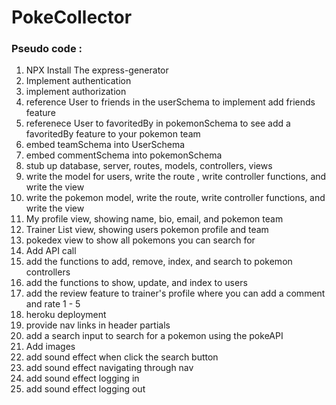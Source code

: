 # PokeCollector

 ### Pseudo code :
1.  NPX Install The express-generator
2.  Implement authentication
3.  implement authorization
4.  reference User to friends in the userSchema to implement add friends feature
5.  referenece User to favoritedBy in pokemonSchema to see add a favoritedBy feature to your pokemon team
6.  embed teamSchema into UserSchema
7.  embed commentSchema into pokemonSchema
8.  stub up database, server, routes, models, controllers, views
9.  write the model for users, write the route , write controller functions, and write the view
10. write the pokemon model, write the route, write controller functions, and write the view
11. My profile view, showing name, bio, email, and pokemon team
12. Trainer List view, showing users pokemon profile and team
13. pokedex view to show all pokemons you can search for
14. Add API call
15. add the functions to add, remove, index, and search to pokemon controllers
16. add the functions to show, update, and index to users
17. add the review feature to trainer's profile where you can add a comment and rate 1 - 5
18. heroku deployment
19. provide nav links in header partials
20. add a search input to search for a pokemon using the pokeAPI
21. Add images
22. add sound effect when click the search button
23. add sound effect navigating through nav
24. add sound effect logging in
25. add sound effect logging out





